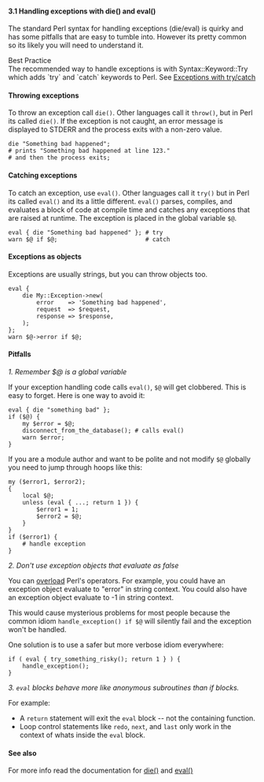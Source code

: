 #### 3.1 Handling exceptions with die() and eval()

The standard Perl syntax for handling exceptions (die/eval) is quirky and has
some pitfalls that are easy to tumble into.  However its pretty common so its
likely you will need to understand it.

<div class="tip">
    <div class="tip-title">Best Practice</div>
    <div class="tip-content">
        The recommended way to handle exceptions is with Syntax::Keyword::Try which
        adds `try` and `catch` keywords to Perl.  
        See <a href="http://mvp.kablamo.org/essentials/syntax-keyword-try/">
        Exceptions with try/catch
        </a>
    </div>
</div>

#### Throwing exceptions

To throw an exception call `die()`.  Other languages call it `throw()`, but in
Perl its called `die()`.  If the exception is not caught, an error message is
displayed to STDERR and the process exits with a non-zero value.

    die "Something bad happened";
    # prints "Something bad happened at line 123." 
    # and then the process exits;

#### Catching exceptions

To catch an exception, use `eval()`. Other languages call it `try()` but in
Perl its called `eval()` and its a little different.  `eval()` parses,
compiles, and evaluates a block of code at compile time and catches any
exceptions that are raised at runtime.  The exception is placed in the global
variable `$@`.

    eval { die "Something bad happened" }; # try
    warn $@ if $@;                         # catch

#### Exceptions as objects

Exceptions are usually strings, but you can throw objects too.

    eval {
        die My::Exception->new(
            error    => 'Something bad happened',
            request  => $request,
            response => $response,
        );
    };
    warn $@->error if $@;

#### Pitfalls

*1. Remember $@ is a global variable*

If your exception handling code calls `eval()`, `$@` will get clobbered.  This
is easy to forget.  Here is one way to avoid it:

    eval { die "something bad" };
    if ($@) {
        my $error = $@;
        disconnect_from_the_database(); # calls eval()
        warn $error;
    }

If you are a module author and want to be polite and not modify `$@` globally
you need to jump through hoops like this:
    
    my ($error1, $error2);
    {
        local $@;
        unless (eval { ...; return 1 }) {
            $error1 = 1;
            $error2 = $@;
        }
    }
    if ($error1) {
        # handle exception
    }

*2. Don't use exception objects that evaluate as false*

You can [overload]() Perl's operators.  For example, you could have an
exception object evaluate to "error" in string context.  You could also have an
exception object evaluate to -1 in string context.

This would cause mysterious problems for most people because the common
idiom `handle_exception() if $@` will silently fail and the exception won't be
handled.  

One solution is to use a safer but more verbose idiom everywhere:

    if ( eval { try_something_risky(); return 1 } ) {
        handle_exception();
    }

*3. `eval` blocks behave more like anonymous subroutines than if blocks.*

For example:

- A `return` statement will exit the `eval` block -- not the containing function.
- Loop control statements like `redo`, `next`, and `last` only work in the context of whats inside the `eval` block.


#### See also
For more info read the documentation for 
[die()](http://perldoc.perl.org/functions/die.html) and
[eval()](http://perldoc.perl.org/functions/eval.html)
    

